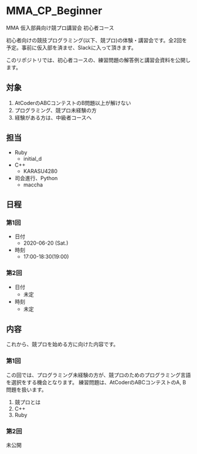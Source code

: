 # MMA_CP_Beginner
MMA 仮入部員向け競プロ講習会 初心者コース

初心者向けの競技プログラミング(以下、競プロ)の体験・講習会です。全2回を予定。事前に仮入部を済ませ、Slackに入って頂きます。

このリポジトリでは、初心者コースの、練習問題の解答例と講習会資料を公開します。

## 対象
  1. AtCoderのABCコンテストのB問題以上が解けない
  2. プログラミング、競プロ未経験の方
  3. 経験がある方は、中級者コースへ

## 担当
  * Ruby
    - initial_d
  * C++
    - KARASU4280
  * 司会進行、Python
    - maccha

## 日程
### 第1回
  * 日付
    - 2020-06-20 (Sat.)
  * 時刻
    - 17:00-18:30(19:00)

### 第2回
  * 日付
    - 未定
  * 時刻
    - 未定

## 内容
これから、競プロを始める方に向けた内容です。

### 第1回
この回では、プログラミング未経験の方が、競プロのためのプログラミング言語を選択をする機会となります。
練習問題は、AtCoderのABCコンテストのA, B問題を扱います。

  1. 競プロとは
  2. C++
  3. Ruby

### 第2回
未公開
